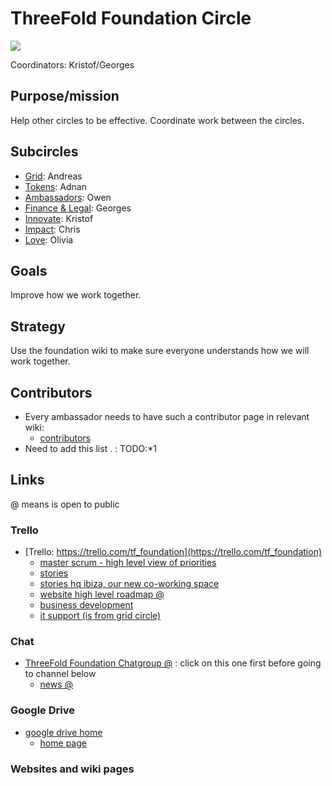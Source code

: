 # ThreeFold Foundation Circle

![](https://images.unsplash.com/photo-1461770354136-8f58567b617a?ixlib=rb-0.3.5&ixid=eyJhcHBfaWQiOjEyMDd9&s=bfbf7a2299bb40a5b2fee8c05e47bcb7&auto=format&fit=crop&w=2100&q=80)

Coordinators: Kristof/Georges

## Purpose/mission

Help other circles to be effective.
Coordinate work between the circles.

## Subcircles

- [Grid](grid/grid.md): Andreas
- [Tokens](tokens/tokens.md): Adnan
- [Ambassadors](ambassadors/ambassadors.md): Owen
- [Finance & Legal](finance_legal/finance_legal.md): Georges
- [Innovate](innovate/innovate.md): Kristof
- [Impact](impact/impact.md): Chris
- [Love](love/love.md): Olivia

## Goals

Improve how we work together.

## Strategy

Use the foundation wiki to make sure everyone understands how we will work together.

## Contributors

- Every ambassador needs to have such a contributor page in relevant wiki:
   - [contributors](https://github.com/threefoldfoundation/info_foundation/tree/master/docs/contributors)
- Need to add this list . : TODO:*1 

## Links

@ means is open to public

### Trello

- [Trello: https://trello.com/tf_foundation](https://trello.com/tf_foundation)
    - [master scrum - high level view of priorities](https://trello.com/b/GgxRFeHn/tfmasterscrum)
    - [stories](https://trello.com/b/XrntkDvy/tfstories)
    - [stories hq ibiza, our new co-working space](https://trello.com/b/7sSeLOOu/tfstorieshqibiza)
    - [website high level roadmap @](https://trello.com/invite/b/CfIT7n9B/eb2e9f6ea28a1e46baeba0de5335cfeb/tfwebhighlevelroadmap)
    - [business development](https://trello.com/b/ppTVxCcO/tffunnel)
    - [it support (is from grid circle)](https://trello.com/b/BckFlTJ0/tfsupportit)

### Chat

- [ThreeFold Foundation Chatgroup @](https://chat.grid.tf/signup_user_complete/?id=wpz16r964bdnuqxc5p7kn5upmo) : click on this one first before going to channel below
   - [news @](https://chat.grid.tf/threefold/channels/town-square)
   
### Google Drive

- [google drive home](https://drive.google.com/drive/folders/1ygSc9mKaJJq-mw30zbfmikUWXO73m0kl)
    - [home page](https://docs.google.com/document/d/1ixKZklZj21tRWBFlaxO8j0Sdm9Liyd1kjYTeAB6fZog/edit)

### Websites and wiki pages

[](../../itenv/wiki_pages_toc.md ':include')

[](../../itenv/web_sites_toc.md ':include')

